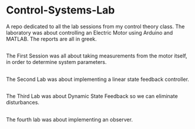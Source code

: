 # Control-Systems-Lab
A repo dedicated to all the lab sessions from my control theory class.
The laboratory was about controlling an Electric Motor using Arduino and MATLAB. The reports are all in greek.
##
The First Session was all about taking measurements from the motor itself, in order to determine system parameters.
##
The Second Lab was about implementing a linear state feedback controller.
##
The Third Lab was about Dynamic State Feedback so we can eliminate disturbances.
##
The fourth lab was about implementing an observer.
